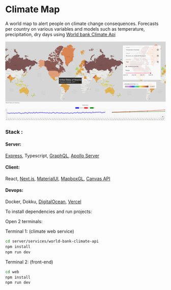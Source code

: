 # Climate Map

A world map to alert people on climate change consequences. Forecasts per country on various variables and models such as temperature, precipitation, dry days using [World bank Climate Api](https://datahelpdesk.worldbank.org/knowledgebase/articles/902061-climate-data-api)

![screenshot-map](https://github.com/Tim-mhn/climate-map/blob/main/img/screenshot.png?raw=true)


### Stack :

#### Server:
[Express](https://expressjs.com/), Typescript, [GraphQL](https://graphql.org/graphql-js/), [Apollo Server](https://www.apollographql.com/docs/apollo-server/)

#### Client: 
React, [Next.js](https://nextjs.org/), [MaterialUI](https://material-ui.com/), [MapboxGL](https://visgl.github.io/react-map-gl/docs/get-started/mapbox-tokens), [Canvas API](https://developer.mozilla.org/en-US/docs/Web/API/Canvas_API)

#### Devops:
Docker, Dokku, [DigitalOcean](https://www.digitalocean.com/), [Vercel](https://vercel.com/)


To install dependencies and run projects:

Open 2 terminals:

Terminal 1: (climate web service)

```bash
cd server/services/world-bank-climate-api
npm install
npm run dev
```

Terminal 2: (front-end)
```bash
cd web
npm install
npm run dev
```


